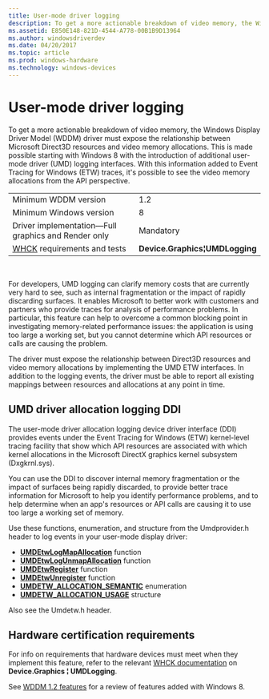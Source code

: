 ```yaml
---
title: User-mode driver logging
description: To get a more actionable breakdown of video memory, the Windows Display Driver Model (WDDM) driver must expose the relationship between Microsoft Direct3D resources and video memory allocations.
ms.assetid: E850E148-821D-4544-A778-00B1B9D13964
ms.author: windowsdriverdev
ms.date: 04/20/2017
ms.topic: article
ms.prod: windows-hardware
ms.technology: windows-devices
---
```


# <span id="display.user-mode_driver_logging"></span>User-mode driver logging


To get a more actionable breakdown of video memory, the Windows Display Driver Model (WDDM) driver must expose the relationship between Microsoft Direct3D resources and video memory allocations. This is made possible starting with Windows 8 with the introduction of additional user-mode driver (UMD) logging interfaces. With this information added to Event Tracing for Windows (ETW) traces, it's possible to see the video memory allocations from the API perspective.

|                                                                                   |                                  |
|-----------------------------------------------------------------------------------|----------------------------------|
| Minimum WDDM version                                                              | 1.2                              |
| Minimum Windows version                                                           | 8                                |
| Driver implementation—Full graphics and Render only                               | Mandatory                        |
| [WHCK](https://docs.microsoft.com/windows-hardware/test/hlk/windows-hardware-lab-kit) requirements and tests | **Device.Graphics¦UMDLogging** |

 

For developers, UMD logging can clarify memory costs that are currently very hard to see, such as internal fragmentation or the impact of rapidly discarding surfaces. It enables Microsoft to better work with customers and partners who provide traces for analysis of performance problems. In particular, this feature can help to overcome a common blocking point in investigating memory-related performance issues: the application is using too large a working set, but you cannot determine which API resources or calls are causing the problem.

The driver must expose the relationship between Direct3D resources and video memory allocations by implementing the UMD ETW interfaces. In addition to the logging events, the driver must be able to report all existing mappings between resources and allocations at any point in time.

## <span id="UMD_driver_allocation_logging_DDI"></span><span id="umd_driver_allocation_logging_ddi"></span><span id="UMD_DRIVER_ALLOCATION_LOGGING_DDI"></span>UMD driver allocation logging DDI


The user-mode driver allocation logging device driver interface (DDI) provides events under the Event Tracing for Windows (ETW) kernel-level tracing facility that show which API resources are associated with which kernel allocations in the Microsoft DirectX graphics kernel subsystem (Dxgkrnl.sys).

You can use the DDI to discover internal memory fragmentation or the impact of surfaces being rapidly discarded, to provide better trace information for Microsoft to help you identify performance problems, and to help determine when an app's resources or API calls are causing it to use too large a working set of memory.

Use these functions, enumeration, and structure from the Umdprovider.h header to log events in your user-mode display driver:

-   [**UMDEtwLogMapAllocation**](https://msdn.microsoft.com/library/windows/hardware/jj542437) function
-   [**UMDEtwLogUnmapAllocation**](https://msdn.microsoft.com/library/windows/hardware/jj542438) function
-   [**UMDEtwRegister**](https://msdn.microsoft.com/library/windows/hardware/jj542439) function
-   [**UMDEtwUnregister**](https://msdn.microsoft.com/library/windows/hardware/jj542440) function
-   [**UMDETW\_ALLOCATION\_SEMANTIC**](https://msdn.microsoft.com/library/windows/hardware/jj542441) enumeration
-   [**UMDETW\_ALLOCATION\_USAGE**](https://msdn.microsoft.com/library/windows/hardware/jj542442) structure

Also see the Umdetw.h header.

## <span id="Hardware_certification_requirements"></span><span id="hardware_certification_requirements"></span><span id="HARDWARE_CERTIFICATION_REQUIREMENTS"></span>Hardware certification requirements


For info on requirements that hardware devices must meet when they implement this feature, refer to the relevant [WHCK documentation](https://docs.microsoft.com/windows-hardware/test/hlk/windows-hardware-lab-kit) on **Device.Graphics ¦ UMDLogging**.

See [WDDM 1.2 features](wddm-v1-2-features.md) for a review of features added with Windows 8.

 

 






